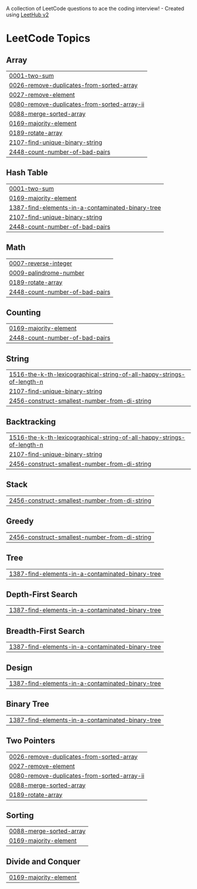 A collection of LeetCode questions to ace the coding interview! - Created using [LeetHub v2](https://github.com/arunbhardwaj/LeetHub-2.0)
<!---LeetCode Topics Start-->
# LeetCode Topics
## Array
|  |
| ------- |
| [0001-two-sum](https://github.com/betiiy-haile/DSA-Practices/tree/master/0001-two-sum) |
| [0026-remove-duplicates-from-sorted-array](https://github.com/betiiy-haile/DSA-Practices/tree/master/0026-remove-duplicates-from-sorted-array) |
| [0027-remove-element](https://github.com/betiiy-haile/DSA-Practices/tree/master/0027-remove-element) |
| [0080-remove-duplicates-from-sorted-array-ii](https://github.com/betiiy-haile/DSA-Practices/tree/master/0080-remove-duplicates-from-sorted-array-ii) |
| [0088-merge-sorted-array](https://github.com/betiiy-haile/DSA-Practices/tree/master/0088-merge-sorted-array) |
| [0169-majority-element](https://github.com/betiiy-haile/DSA-Practices/tree/master/0169-majority-element) |
| [0189-rotate-array](https://github.com/betiiy-haile/DSA-Practices/tree/master/0189-rotate-array) |
| [2107-find-unique-binary-string](https://github.com/betiiy-haile/DSA-Practices/tree/master/2107-find-unique-binary-string) |
| [2448-count-number-of-bad-pairs](https://github.com/betiiy-haile/DSA-Practices/tree/master/2448-count-number-of-bad-pairs) |
## Hash Table
|  |
| ------- |
| [0001-two-sum](https://github.com/betiiy-haile/DSA-Practices/tree/master/0001-two-sum) |
| [0169-majority-element](https://github.com/betiiy-haile/DSA-Practices/tree/master/0169-majority-element) |
| [1387-find-elements-in-a-contaminated-binary-tree](https://github.com/betiiy-haile/DSA-Practices/tree/master/1387-find-elements-in-a-contaminated-binary-tree) |
| [2107-find-unique-binary-string](https://github.com/betiiy-haile/DSA-Practices/tree/master/2107-find-unique-binary-string) |
| [2448-count-number-of-bad-pairs](https://github.com/betiiy-haile/DSA-Practices/tree/master/2448-count-number-of-bad-pairs) |
## Math
|  |
| ------- |
| [0007-reverse-integer](https://github.com/betiiy-haile/DSA-Practices/tree/master/0007-reverse-integer) |
| [0009-palindrome-number](https://github.com/betiiy-haile/DSA-Practices/tree/master/0009-palindrome-number) |
| [0189-rotate-array](https://github.com/betiiy-haile/DSA-Practices/tree/master/0189-rotate-array) |
| [2448-count-number-of-bad-pairs](https://github.com/betiiy-haile/DSA-Practices/tree/master/2448-count-number-of-bad-pairs) |
## Counting
|  |
| ------- |
| [0169-majority-element](https://github.com/betiiy-haile/DSA-Practices/tree/master/0169-majority-element) |
| [2448-count-number-of-bad-pairs](https://github.com/betiiy-haile/DSA-Practices/tree/master/2448-count-number-of-bad-pairs) |
## String
|  |
| ------- |
| [1516-the-k-th-lexicographical-string-of-all-happy-strings-of-length-n](https://github.com/betiiy-haile/DSA-Practices/tree/master/1516-the-k-th-lexicographical-string-of-all-happy-strings-of-length-n) |
| [2107-find-unique-binary-string](https://github.com/betiiy-haile/DSA-Practices/tree/master/2107-find-unique-binary-string) |
| [2456-construct-smallest-number-from-di-string](https://github.com/betiiy-haile/DSA-Practices/tree/master/2456-construct-smallest-number-from-di-string) |
## Backtracking
|  |
| ------- |
| [1516-the-k-th-lexicographical-string-of-all-happy-strings-of-length-n](https://github.com/betiiy-haile/DSA-Practices/tree/master/1516-the-k-th-lexicographical-string-of-all-happy-strings-of-length-n) |
| [2107-find-unique-binary-string](https://github.com/betiiy-haile/DSA-Practices/tree/master/2107-find-unique-binary-string) |
| [2456-construct-smallest-number-from-di-string](https://github.com/betiiy-haile/DSA-Practices/tree/master/2456-construct-smallest-number-from-di-string) |
## Stack
|  |
| ------- |
| [2456-construct-smallest-number-from-di-string](https://github.com/betiiy-haile/DSA-Practices/tree/master/2456-construct-smallest-number-from-di-string) |
## Greedy
|  |
| ------- |
| [2456-construct-smallest-number-from-di-string](https://github.com/betiiy-haile/DSA-Practices/tree/master/2456-construct-smallest-number-from-di-string) |
## Tree
|  |
| ------- |
| [1387-find-elements-in-a-contaminated-binary-tree](https://github.com/betiiy-haile/DSA-Practices/tree/master/1387-find-elements-in-a-contaminated-binary-tree) |
## Depth-First Search
|  |
| ------- |
| [1387-find-elements-in-a-contaminated-binary-tree](https://github.com/betiiy-haile/DSA-Practices/tree/master/1387-find-elements-in-a-contaminated-binary-tree) |
## Breadth-First Search
|  |
| ------- |
| [1387-find-elements-in-a-contaminated-binary-tree](https://github.com/betiiy-haile/DSA-Practices/tree/master/1387-find-elements-in-a-contaminated-binary-tree) |
## Design
|  |
| ------- |
| [1387-find-elements-in-a-contaminated-binary-tree](https://github.com/betiiy-haile/DSA-Practices/tree/master/1387-find-elements-in-a-contaminated-binary-tree) |
## Binary Tree
|  |
| ------- |
| [1387-find-elements-in-a-contaminated-binary-tree](https://github.com/betiiy-haile/DSA-Practices/tree/master/1387-find-elements-in-a-contaminated-binary-tree) |
## Two Pointers
|  |
| ------- |
| [0026-remove-duplicates-from-sorted-array](https://github.com/betiiy-haile/DSA-Practices/tree/master/0026-remove-duplicates-from-sorted-array) |
| [0027-remove-element](https://github.com/betiiy-haile/DSA-Practices/tree/master/0027-remove-element) |
| [0080-remove-duplicates-from-sorted-array-ii](https://github.com/betiiy-haile/DSA-Practices/tree/master/0080-remove-duplicates-from-sorted-array-ii) |
| [0088-merge-sorted-array](https://github.com/betiiy-haile/DSA-Practices/tree/master/0088-merge-sorted-array) |
| [0189-rotate-array](https://github.com/betiiy-haile/DSA-Practices/tree/master/0189-rotate-array) |
## Sorting
|  |
| ------- |
| [0088-merge-sorted-array](https://github.com/betiiy-haile/DSA-Practices/tree/master/0088-merge-sorted-array) |
| [0169-majority-element](https://github.com/betiiy-haile/DSA-Practices/tree/master/0169-majority-element) |
## Divide and Conquer
|  |
| ------- |
| [0169-majority-element](https://github.com/betiiy-haile/DSA-Practices/tree/master/0169-majority-element) |
<!---LeetCode Topics End-->